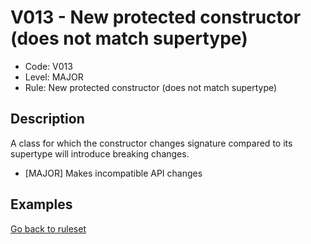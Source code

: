 # V013 - New protected constructor (does not match supertype)

* Code: V013
* Level: MAJOR
* Rule: New protected constructor (does not match supertype)

## Description

A class for which the constructor changes signature compared to its supertype will introduce breaking changes.

* [MAJOR] Makes incompatible API changes

## Examples

[Go back to ruleset](../README.md)